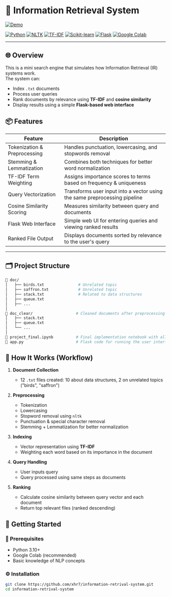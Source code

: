 # 🧠 Information Retrieval System

[![Demo](https://github.com/xhr7/information-retrival-system/assets/102740867/6dd6875c-1116-42b5-b07c-6942e2618a75)](https://github.com/xhr7/information-retrival-system/assets/102740867/6dd6875c-1116-42b5-b07c-6942e2618a75
)

[![Python](https://img.shields.io/badge/Python-3.10+-blue?style=for-the-badge&logo=python)](https://www.python.org/)
[![NLTK](https://img.shields.io/badge/NLTK-NLP-green?style=for-the-badge)](https://www.nltk.org/)
[![TF-IDF](https://img.shields.io/badge/TF--IDF-TermWeighting-orange?style=for-the-badge)]()
[![Scikit-learn](https://img.shields.io/badge/Scikit--learn-ML-yellow?style=for-the-badge&logo=scikitlearn)](https://scikit-learn.org/)
[![Flask](https://img.shields.io/badge/Flask-UsedForUI-black?style=for-the-badge&logo=flask)]()
[![Google Colab](https://img.shields.io/badge/Colab-EasyRun-orange?style=for-the-badge&logo=googlecolab)]()

---

## 🌐 Overview

This is a mini search engine that simulates how Information Retrieval (IR) systems work.  
The system can:
- Index `.txt` documents
- Process user queries
- Rank documents by relevance using **TF-IDF** and **cosine similarity**
- Display results using a simple **Flask-based web interface**


## 📦 Features

| Feature                       | Description                                                                 |
|------------------------------|-----------------------------------------------------------------------------|
| Tokenization & Preprocessing | Handles punctuation, lowercasing, and stopwords removal                    |
| Stemming & Lemmatization     | Combines both techniques for better word normalization                     |
| TF-IDF Term Weighting        | Assigns importance scores to terms based on frequency & uniqueness         |
| Query Vectorization          | Transforms user input into a vector using the same preprocessing pipeline  |
| Cosine Similarity Scoring    | Measures similarity between query and documents                            |
| Flask Web Interface          | Simple web UI for entering queries and viewing ranked results              |
| Ranked File Output           | Displays documents sorted by relevance to the user's query                 |


---

## 🗂️ Project Structure

```bash
📁 doc/
│   ├── birds.txt               # Unrelated topic
│   ├── saffron.txt             # Unrelated topic
│   ├── stack.txt               # Related to data structures
│   ├── queue.txt
│   ├── ...
│
📁 doc_clear/                   # Cleaned documents after preprocessing
│   ├── stack.txt
│   ├── queue.txt
│   └── ...
│
📄 project_final.ipynb          # Final implementation notebook with all logic
📄 app.py                       # Flask code for running the user interface
```




## 🧪 How It Works (Workflow)

1. **Document Collection**
   - 12 `.txt` files created: 10 about data structures, 2 on unrelated topics ("birds", "saffron")

2. **Preprocessing**
   - Tokenization
   - Lowercasing
   - Stopword removal using `nltk`
   - Punctuation & special character removal
   - Stemming + Lemmatization for better normalization

3. **Indexing**
   - Vector representation using **TF-IDF**
   - Weighting each word based on its importance in the document

4. **Query Handling**
   - User inputs query
   - Query processed using same steps as documents

5. **Ranking**
   - Calculate cosine similarity between query vector and each document
   - Return top relevant files (ranked descending)
  
## 🚀 Getting Started

### 🔧 Prerequisites

- Python 3.10+
- Google Colab (recommended)
- Basic knowledge of NLP concepts

### ⚙️ Installation

```bash
git clone https://github.com/xhr7/information-retrival-system.git
cd information-retrival-system
